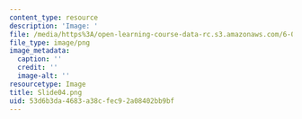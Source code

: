 ```yaml
---
content_type: resource
description: 'Image: '
file: /media/https%3A/open-learning-course-data-rc.s3.amazonaws.com/6-004-computation-structures-spring-2017/53d6b3da4683a38cfec92a08402bb9bf_Slide04.png
file_type: image/png
image_metadata:
  caption: ''
  credit: ''
  image-alt: ''
resourcetype: Image
title: Slide04.png
uid: 53d6b3da-4683-a38c-fec9-2a08402bb9bf
---
```


